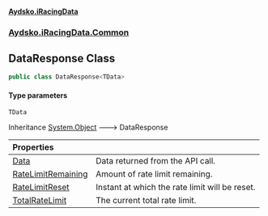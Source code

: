 #### [Aydsko.iRacingData](index.md 'index')
### [Aydsko.iRacingData.Common](index.md#Aydsko.iRacingData.Common 'Aydsko.iRacingData.Common')

## DataResponse<TData> Class

```csharp
public class DataResponse<TData>
```
#### Type parameters

<a name='Aydsko.iRacingData.Common.DataResponse_TData_.TData'></a>

`TData`

Inheritance [System.Object](https://docs.microsoft.com/en-us/dotnet/api/System.Object 'System.Object') &#129106; DataResponse<TData>

| Properties | |
| :--- | :--- |
| [Data](DataResponse_TData_.Data.md 'Aydsko.iRacingData.Common.DataResponse<TData>.Data') | Data returned from the API call. |
| [RateLimitRemaining](DataResponse_TData_.RateLimitRemaining.md 'Aydsko.iRacingData.Common.DataResponse<TData>.RateLimitRemaining') | Amount of rate limit remaining. |
| [RateLimitReset](DataResponse_TData_.RateLimitReset.md 'Aydsko.iRacingData.Common.DataResponse<TData>.RateLimitReset') | Instant at which the rate limit will be reset. |
| [TotalRateLimit](DataResponse_TData_.TotalRateLimit.md 'Aydsko.iRacingData.Common.DataResponse<TData>.TotalRateLimit') | The current total rate limit. |
